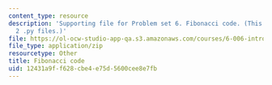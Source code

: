 ```yaml
---
content_type: resource
description: 'Supporting file for Problem set 6. Fibonacci code. (This zip file includes:
  2 .py files.)'
file: https://ol-ocw-studio-app-qa.s3.amazonaws.com/courses/6-006-introduction-to-algorithms-spring-2008/12431a9ff628cbe4e75d5600cee8e7fb_ps6_fib.zip
file_type: application/zip
resourcetype: Other
title: Fibonacci code
uid: 12431a9f-f628-cbe4-e75d-5600cee8e7fb
---
```

